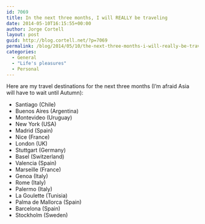 ```yaml
---
id: 7069
title: In the next three months, I will REALLY be traveling
date: 2014-05-10T16:15:55+00:00
author: Jorge Cortell
layout: post
guid: http://blog.cortell.net/?p=7069
permalink: /blog/2014/05/10/the-next-three-months-i-will-really-be-traveling/
categories:
  - General
  - "Life's pleasures"
  - Personal
---
```

Here are my travel destinations for the next three months (I&#8217;m afraid Asia will have to wait until Autumn):

  * Santiago (Chile)
  * Buenos Aires (Argentina)
  * Montevideo (Uruguay)
  * New York (USA)
  * Madrid (Spain)
  * Nice (France)
  * London (UK)
  * Stuttgart (Germany)
  * Basel (Switzerland)
  * Valencia (Spain)
  * Marseille (France)
  * Genoa (Italy)
  * Rome (Italy)
  * Palermo (Italy)
  * La Goulette (Tunisia)
  * Palma de Mallorca (Spain)
  * Barcelona (Spain)
  * Stockholm (Sweden)